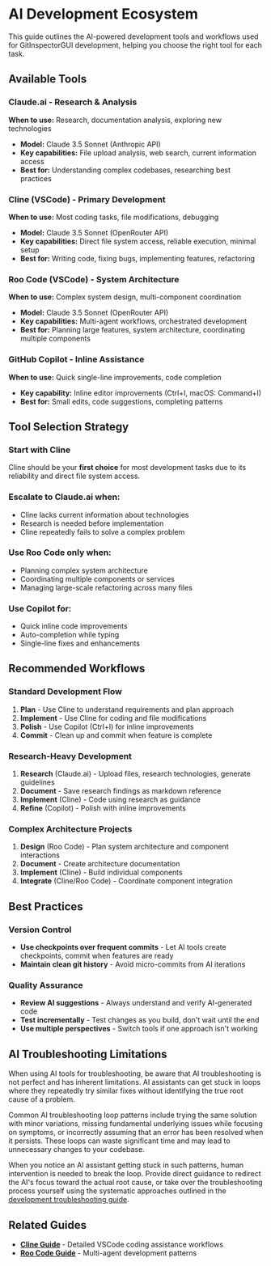 # AI Development Ecosystem

This guide outlines the AI-powered development tools and workflows used for GitInspectorGUI development, helping you choose the right tool for each task.

## Available Tools

### Claude.ai - Research & Analysis

**When to use:** Research, documentation analysis, exploring new technologies

-   **Model:** Claude 3.5 Sonnet (Anthropic API)
-   **Key capabilities:** File upload analysis, web search, current information access
-   **Best for:** Understanding complex codebases, researching best practices

### Cline (VSCode) - Primary Development

**When to use:** Most coding tasks, file modifications, debugging

-   **Model:** Claude 3.5 Sonnet (OpenRouter API)
-   **Key capabilities:** Direct file system access, reliable execution, minimal setup
-   **Best for:** Writing code, fixing bugs, implementing features, refactoring

### Roo Code (VSCode) - System Architecture

**When to use:** Complex system design, multi-component coordination

-   **Model:** Claude 3.5 Sonnet (OpenRouter API)
-   **Key capabilities:** Multi-agent workflows, orchestrated development
-   **Best for:** Planning large features, system architecture, coordinating multiple components

### GitHub Copilot - Inline Assistance

**When to use:** Quick single-line improvements, code completion

-   **Key capability:** Inline editor improvements (Ctrl+I, macOS: Command+I)
-   **Best for:** Small edits, code suggestions, completing patterns

## Tool Selection Strategy

### Start with Cline

Cline should be your **first choice** for most development tasks due to its reliability and direct file system access.

### Escalate to Claude.ai when:

-   Cline lacks current information about technologies
-   Research is needed before implementation
-   Cline repeatedly fails to solve a complex problem

### Use Roo Code only when:

-   Planning complex system architecture
-   Coordinating multiple components or services
-   Managing large-scale refactoring across many files

### Use Copilot for:

-   Quick inline code improvements
-   Auto-completion while typing
-   Single-line fixes and enhancements

## Recommended Workflows

### Standard Development Flow

1. **Plan** - Use Cline to understand requirements and plan approach
2. **Implement** - Use Cline for coding and file modifications
3. **Polish** - Use Copilot (Ctrl+I) for inline improvements
4. **Commit** - Clean up and commit when feature is complete

### Research-Heavy Development

1. **Research** (Claude.ai) - Upload files, research technologies, generate guidelines
2. **Document** - Save research findings as markdown reference
3. **Implement** (Cline) - Code using research as guidance
4. **Refine** (Copilot) - Polish with inline improvements

### Complex Architecture Projects

1. **Design** (Roo Code) - Plan system architecture and component interactions
2. **Document** - Create architecture documentation
3. **Implement** (Cline) - Build individual components
4. **Integrate** (Cline/Roo Code) - Coordinate component integration

## Best Practices

### Version Control

-   **Use checkpoints over frequent commits** - Let AI tools create checkpoints, commit when features are ready
-   **Maintain clean git history** - Avoid micro-commits from AI iterations

### Quality Assurance

-   **Review AI suggestions** - Always understand and verify AI-generated code
-   **Test incrementally** - Test changes as you build, don't wait until the end
-   **Use multiple perspectives** - Switch tools if one approach isn't working

## AI Troubleshooting Limitations

When using AI tools for troubleshooting, be aware that AI troubleshooting is not perfect and has inherent limitations. AI assistants can get stuck in loops where they repeatedly try similar fixes without identifying the true root cause of a problem.

Common AI troubleshooting loop patterns include trying the same solution with minor variations, missing fundamental underlying issues while focusing on symptoms, or incorrectly assuming that an error has been resolved when it persists. These loops can waste significant time and may lead to unnecessary changes to your codebase.

When you notice an AI assistant getting stuck in such patterns, human intervention is needed to break the loop. Provide direct guidance to redirect the AI's focus toward the actual root cause, or take over the troubleshooting process yourself using the systematic approaches outlined in the [development troubleshooting guide](../development/troubleshooting.md).

## Related Guides

-   **[Cline Guide](cline-guide.md)** - Detailed VSCode coding assistance workflows
-   **[Roo Code Guide](roo-code-guide.md)** - Multi-agent development patterns
